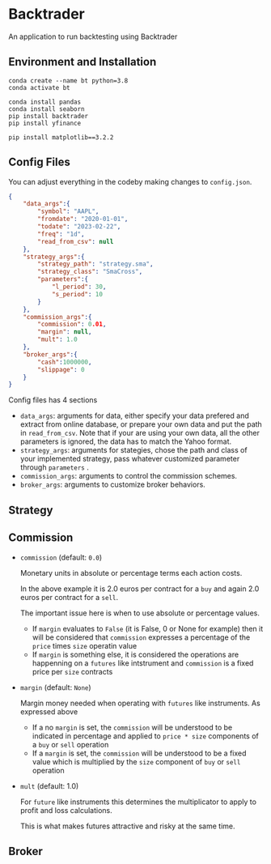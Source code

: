 # Backtrader

An application to run backtesting using Backtrader



## Environment and Installation

```
conda create --name bt python=3.8
conda activate bt

conda install pandas 
conda install seaborn
pip install backtrader
pip install yfinance

pip install matplotlib==3.2.2
```



## Config Files

You can adjust everything in the codeby making changes to `config.json`.

```json
{
    "data_args":{
        "symbol": "AAPL",
        "fromdate": "2020-01-01",
        "todate": "2023-02-22",
        "freq": "1d",
        "read_from_csv": null
    },
    "strategy_args":{
        "strategy_path": "strategy.sma",
        "strategy_class": "SmaCross",
        "parameters":{
            "l_period": 30,
            "s_period": 10
        }
    },
    "commission_args":{
        "commission": 0.01,
        "margin": null,
        "mult": 1.0
    },
    "broker_args":{
        "cash":1000000,
        "slippage": 0
    }
}
```

Config files has 4 sections

-  `data_args`: arguments for data, either specify your data prefered and extract from online database, or prepare your own data and put the path in `read_from_csv`. Note that if your are using your own data, all the other parameters is ignored, the data has to match the Yahoo format.
- `strategy_args`: arguments for stategies, chose the path and class of your implemented strategy, pass whatever customized parameter through `parameters` .
- `commission_args`: arguments to control the commission schemes.
- `broker_args`: arguments to customize broker behaviors.

## Strategy



## Commission 

- `commission` (default: `0.0`)

  Monetary units in absolute or percentage terms each action costs.

  In the above example it is 2.0 euros per contract for a `buy` and again 2.0 euros per contract for a `sell`.

  The important issue here is when to use absolute or percentage values.

  - If `margin` evaluates to `False` (it is False, 0 or None for example) then it will be considered that `commission` expresses a percentage of the `price` times `size` operatin value
  - If `margin` is something else, it is considered the operations are happenning on a `futures` like intstrument and `commission` is a fixed price per `size` contracts

- `margin` (default: `None`)

  Margin money needed when operating with `futures` like instruments. As expressed above

  - If a no `margin` is set, the `commission` will be understood to be indicated in percentage and applied to `price * size` components of a `buy` or `sell` operation
  - If a `margin` is set, the `commission` will be understood to be a fixed value which is multiplied by the `size` component of `buy` or `sell` operation

- `mult` (default: 1.0)

  For `future` like instruments this determines the multiplicator to apply to profit and loss calculations.

  This is what makes futures attractive and risky at the same time.

## Broker


